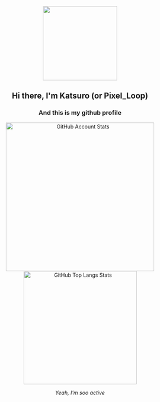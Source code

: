 
<div align="center" >
  <img src="./resources/cat.png" width=200>
</div>

<h2 align="center">Hi there, I'm Katsuro (or Pixel_Loop)</h2>
<h3 align="center">And this is my github profile</h3>

<div align="center"> 
   <img 
      src="https://github-readme-stats.vercel.app/api?username=PixelLoop-uwu&show_icons=true&border_color=30363d&bg_color=0d1117&text_color=eef2ff&title_color=818cf8&count_private=true&border_radius=4" 
      alt="GitHub Account Stats"
      width=400
    />
  <img 
      src="https://github-readme-stats.vercel.app/api/top-langs/?username=PixelLoop-uwu&layout=compact&border_color=30363d&bg_color=0d1117&text_color=eef2ff&title_color=818cf8&border_radius=4"
      alt="GitHub Top Langs Stats"
      width=305
      />
</div>


<p align="center"><i>Yeah, I'm soo active</i></p>
